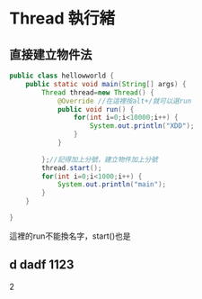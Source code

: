 # Thread 執行緒

## 直接建立物件法

```java
public class hellowworld {
	public static void main(String[] args) {
		Thread thread=new Thread() {
			@Override //在這裡按alt+/就可以選run
			public void run() {
				for(int i=0;i<10000;i++) {
					System.out.println("XDD");
				}
			}
			
		};//記得加上分號，建立物件加上分號
		thread.start();
		for(int i=0;i<1000;i++) {
			System.out.println("main");
		}
	}

}

```

這裡的run不能換名字，start\(\)也是

## d dadf $1123$



2

